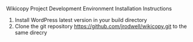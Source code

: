 Wikicopy Project Development Environment Installation Instructions

1) Install WordPress latest version in your build directory
2) Clone the git repository https://github.com/jrodwell/wikicopy.git to the same direcry


